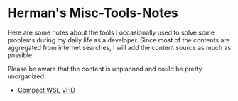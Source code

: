 # Herman's Misc-Tools-Notes

Here are some notes about the tools I occasionally used to solve some problems during my daily life as a developer.  Since most of the contents are aggregated from internet searches, I will add the content source as much as possible. 

Please be aware that the content is unplanned and could be pretty unorganized. 

- [Compact WSL VHD](.\wsl\compact-wsl-vhd.md)
